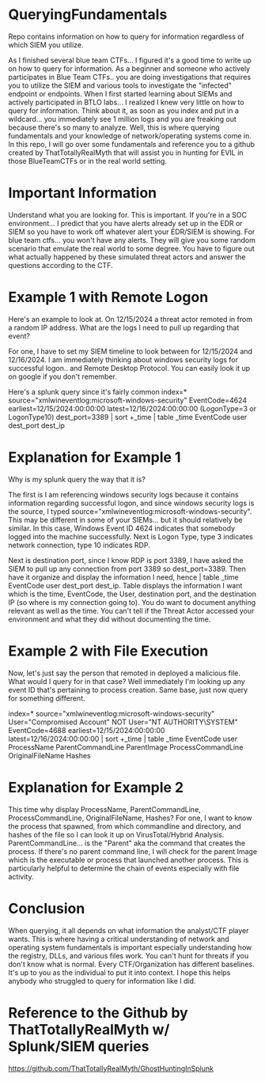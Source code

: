 # QueryingFundamentals
Repo contains information on how to query for information regardless of which SIEM you utilize. 

As I finished several blue team CTFs... I figured it's a good time to write up on how to query for information. As a beginner and someone who actively participates in Blue Team CTFs.. you are doing investigations that requires you to utilize the SIEM and various tools to investigate the "infected" endpoint or endpoints. When I first started learning about SIEMs and actively participated in BTLO labs... I realized I knew very little on how to query for information. Think about it, as soon as you index and put in a wildcard... you immediately see 1 million logs and you are freaking out because there's so many to analyze. Well, this is where querying fundamentals and your knowledge of network/operating systems come in. In this repo, I will go over some fundamentals and reference you to a github created by ThatTotallyRealMyth that will assist you in hunting for EVIL in those BlueTeamCTFs or in the real world setting. 
# Important Information
Understand what you are looking for. This is important. If you're in a SOC environment... I predict that you have alerts already set up in the EDR or SIEM so you have to work off whatever alert your EDR/SIEM is showing. For blue team ctfs... you won't have any alerts. They will give you some random scenario that emulate the real world to some degree. You have to figure out what actually happened by these simulated threat actors and answer the questions according to the CTF. 

# Example 1 with Remote Logon
Here's an example to look at. On 12/15/2024 a threat actor remoted in from a random IP address. What are the logs I need to pull up regarding that event? 

For one, I have to set my SIEM timeline to look between for 12/15/2024 and 12/16/2024. I am immediately thinking about windows security logs for successful logon.. and Remote Desktop Protocol. You can easily look it up on google if you don't remember. 

Here's a splunk query since it's fairly common
index=* source="xmlwineventlog:microsoft-windows-security" EventCode=4624 earliest=12/15/2024:00:00:00 latest=12/16/2024:00:00:00
(LogonType=3 or LogonType10) dest_port=3389
| sort +_time
| table _time EventCode user dest_port dest_ip
# Explanation for Example 1
Why is my splunk query the way that it is?

The first is I am referencing windows security logs because it contains information regarding successful logon, and since windows security logs is the source, I typed source="xmlwineventlog:microsoft-windows-security". This may be different in some of your SIEMs... but it should relatively be similar.  In this case, Windows Event ID 4624 indicates that somebody logged into the machine successfully. Next is Logon Type, type 3 indicates network connection, type 10 indicates RDP.

Next is destination port, since I know RDP is port 3389, I have asked the SIEM to pull up any connection from port 3389 so dest_port=3389. Then have it organize and display the information I need, hence | table _time EventCode user dest_port dest_ip.  Table displays the information I want which is the time, EventCode, the User, destination port, and the destination IP (so where is my connection going to). You do want to document anything relevant as well as the time. You can't tell if the Threat Actor accessed your environment and what they did without documenting the time.
# Example 2 with File Execution
Now, let's just say the person that remoted in deployed a malicious file. What would I query for in that case? Well immediately I'm looking up any event ID that's pertaining to process creation. Same base, just now query for something different.

index=* source="xmlwineventlog:microsoft-windows-security" User="Compromised Account" NOT User="NT AUTHORITY\\SYSTEM"
 EventCode=4688 earliest=12/15/2024:00:00:00 latest=12/16/2024:00:00:00
| sort +_time
| table _time EventCode user ProcessName ParentCommandLine ParentImage ProcessCommandLine OriginalFileName Hashes
# Explanation for Example 2
This time why display ProcessName, ParentCommandLine, ProcessCommandLine, OriginalFileName, Hashes? For one, I want to know the process that spawned, from which commandline and directory, and hashes of the file so I can look it up on VirusTotal/Hybrid Analysis. ParentCommandLine... is the "Parent" aka the command that creates the process. If there's no parent command line, I will check for the parent Image which is the executable or process that launched another process. This is particularly helpful to determine the chain of events especially with file activity. 
# Conclusion
When querying, it all depends on what information the analyst/CTF player wants. This is where having a critical understanding of network and operating system fundamentals is important especially understanding how the registry, DLLs, and various files work. You can't hunt for threats if you don't know what is normal. Every CTF/Organization has different baselines. It's up to you as the individual to put it into context. I hope this helps anybody who struggled to query for information like I did. 

# Reference to the Github by ThatTotallyRealMyth w/ Splunk/SIEM queries
https://github.com/ThatTotallyRealMyth/GhostHuntingInSplunk
